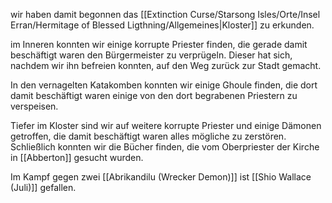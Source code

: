wir haben damit begonnen das [[Extinction Curse/Starsong Isles/Orte/Insel Erran/Hermitage of Blessed Ligthning/Allgemeines|Kloster]] zu erkunden.

im Inneren konnten wir einige korrupte Priester finden, die gerade damit beschäftigt waren den Bürgermeister zu verprügeln. Dieser hat sich, nachdem wir ihn befreien konnten, auf den Weg zurück zur Stadt gemacht.

In den vernagelten Katakomben konnten wir einige Ghoule finden, die dort damit beschäftigt waren einige von den dort begrabenen Priestern zu verspeisen.

Tiefer im Kloster sind wir auf weitere korrupte Priester und einige Dämonen getroffen, die damit beschäftigt waren alles mögliche zu zerstören. Schließlich konnten wir die Bücher finden, die vom Oberpriester der Kirche in [[Abberton]] gesucht wurden.

Im Kampf gegen zwei [[Abrikandilu (Wrecker Demon)]] ist [[Shio Wallace (Juli)]] gefallen.